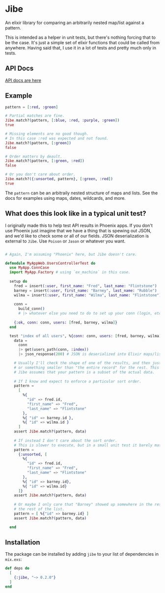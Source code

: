 # Jibe

An elixir library for comparing an arbitrarily nested map/list against a pattern.

This is intended as a helper in unit tests, but there's nothing forcing that to be
the case. It's just a simple set of elixir functions that could be called from anywhere. 
Having said that, I use it in a lot of tests and pretty much only in tests.

## API Docs

[API docs are here](https://hexdocs.pm/jibe/Jibe.html)



## Example

```elixir
pattern = [:red, :green]

# Partial matches are fine.
Jibe.match?(pattern, [:blue, :red, :purple, :green])
true

# Missing elements are no good though.
# In this case :red was expected and not found.
Jibe.match?(pattern, [:green])
false

# Order matters by deault.
Jibe.match?(pattern, [:green, :red])
false

# Or you don't care about order.
Jibe.match?({:unsorted, pattern}, [:green, :red])
true
```

The `pattern` can be an arbitraily nested structure of maps and lists.
See the docs for examples using maps, dates, wildcards, and more.

## What does this look like in a typical unit test?

I originally made this to help test API results in Phoenix apps. If you don't use Phoenix just imagine
that we have a thing that is spewing out JSON, and we'd like to check some or all of our fields. JSON 
deserialization is external to `Jibe`. Use `Poison` or `Jason` or whatever you want.

```elixir

# Again, I'm assuming "Phoenix" here, but Jibe doesn't care.

defmodule MyAppWeb.UsersControllerTest do
  use MyApp.ConnCase
  import MyApp.Factory # using `ex_machina` in this case. 
  
  setup do
    fred = insert(:user, first_name: "Fred", last_name: "Flintstone")
    barney = insert(:user, first_name: "Barney", last_name: "Rubble")
    wilma = insert(:user, first_name: "Wilma", last_name: "Flintstone")
    
    conn =
      build_conn()
      # |> whatever else you need to do to set up your conn (login, etc.)
    
    {:ok, conn: conn, users: [fred, barney, wilma]}
  end

  test "index of all users", %{conn: conn, users: [fred, barney, wilma]} do
    data =
      conn
      |> get(users_path(conn, :index))
      |> json_response(200) # JSON is deserialized into Elixir maps/lists here

    # Usually I'll check the shape of one of the results, and then just look for IDs
    # or something smaller than "the entire record" for the rest. This works because 
    # Jibe assumes that your pattern is a subset of the actual data.
    
    # If I know and expect to enforce a particular sort order.
    pattern =
      [
        %{
          "id" => fred.id,
          "first_name" => "Fred",
          "last_name" => "Flintstone"
        },
        %{ "id" => barney.id },
        %{ "id" => wilma.id }
      ]
    assert Jibe.match?(pattern, data)
    
    # If instead I don't care about the sort order.
    # This is slower to execute, but in a small unit test it barely matters.
    pattern =
      {:unsorted, [
        %{
          "id" => fred.id,
          "first_name" => "Fred",
          "last_name" => "Flintstone"
        },
        %{ "id" => barney.id},
        %{ "id" => wilma.id}
      ]}
    assert Jibe.match?(pattern, data)
    
    # Or maybe I only care that "Barney" showed up somewhere in the results, not caring at all about
    # the rest of the list.
    pattern = [ %{"id" => barney.id} ]
    assert Jibe.match?(pattern, data)

  end
```

## Installation

The package can be installed by adding `jibe` to your list of dependencies in `mix.exs`:

```elixir
def deps do
  [
    {:jibe, "~> 0.2.0"}
  ]
end
```
